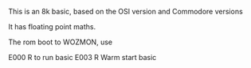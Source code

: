 This is an 8k basic, based on the OSI version and Commodore versions

It has floating point maths.

The rom boot to WOZMON, use

E000 R to run basic
E003 R Warm start basic

